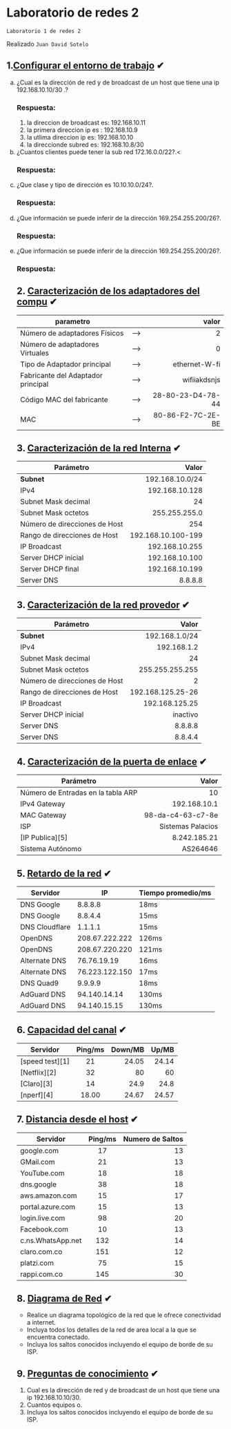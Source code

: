 # Laboratorio de redes 2 
<p><code>Laboratorio 1 de redes 2</code></p>
<p>Realizado <code>Juan David Sotelo</code>

## 1.[Configurar el entorno de trabajo](#) ✔

<ol type="a">


<li>¿Cual es la dirección de red y de broadcast de un host que tiene una ip 192.168.10.10/30 .? </li>

### Respuesta:

1. la direccion de broadcast es: 192.168.10.11<br>
2. la primera direccion ip es : 192.168.10.9 <br>
3. la utlima direccion ip es: 192.168.10.10 <br>
4. la direccionde subred es: 192.168.10.8/30<br>

<li>¿Cuantos clientes puede tener la sub red 172.16.0.0/22?.<</li>

### Respuesta:

<li> ¿Que clase y tipo de dirección es 10.10.10.0/24?.</li>

### Respuesta:

<li> ¿Que información se puede inferir de la dirección 169.254.255.200/26?.</li>

### Respuesta:

<li>¿Que información se puede inferir de la dirección 169.254.255.200/26?.</li>

### Respuesta:

## 2. [Caracterización de los adaptadores del compu](#) ✔
|parametro||valor|
|--|:--:|--:|
|Número de adaptadores Físicos|-->|2|
|Número de adaptadores Virtuales|-->|0|
|Tipo de Adaptador principal|-->|ethernet-W-fi|
|Fabricante del Adaptador principal|-->|wifiiakdsnjs|
|Código MAC del fabricante|-->|28-80-23-D4-78-44|
|MAC|-->|80-86-F2-7C-2E-BE|


## 3. [Caracterización de la red Interna](#) ✔
|Parámetro|Valor|
|--|--:|
|__Subnet__|192.168.10.0/24|
|IPv4|192.168.10.128|
|Subnet Mask decimal|24|
|Subnet Mask octetos|255.255.255.0|
|Número de direcciones de Host|254|
|Rango de direcciones de Host|192.168.10.100-199|
|IP Broadcast|192.168.10.255|
|Server DHCP inicial |192.168.10.100| 
|Server DHCP final |192.168.10.199| 
|Server DNS|8.8.8.8|

## 3. [Caracterización de la red provedor](#) ✔
|Parámetro|Valor|
|--|--:|
|__Subnet__|192.168.1.0/24|
|IPv4|192.168.1.2|
|Subnet Mask decimal|24|
|Subnet Mask octetos|255.255.255.255|
|Número de direcciones de Host|2|
|Rango de direcciones de Host|192.168.125.25-26|
|IP Broadcast|192.168.125.25|
|Server DHCP inicial |inactivo| 
|Server DNS|8.8.8.8|
|Server DNS|8.8.4.4|



## 4. [Caracterización de la puerta de enlace](#) ✔
|Parámetro|Valor|
|--|--:|
|Número de Entradas en la tabla ARP |10|
|IPv4 Gateway|192.168.10.1|
|MAC Gateway|98-da-c4-63-c7-8e|
|ISP|Sistemas Palacios|
|[IP Publica][5]|8.242.185.21|
|Sistema Autónomo|AS264646|

## 5. [Retardo de la red](#) ✔
|Servidor|IP|Tiempo promedio/ms|
|--|--|--|
|DNS Google|8.8.8.8|18ms|
|DNS Google|8.8.4.4|15ms|
|DNS Cloudflare|1.1.1.1|15ms|
|OpenDNS|208.67.222.222|126ms|
|OpenDNS|208.67.220.220|121ms|
|Alternate DNS|	76.76.19.19|16ms|
|Alternate DNS|	76.223.122.150|17ms|
|DNS Quad9|9.9.9.9|18ms|
|AdGuard DNS|94.140.14.14|130ms|
|AdGuard DNS|94.140.15.15|130ms|

## 6. [Capacidad del canal](#) ✔
|Servidor|Ping/ms|Down/MB|Up/MB|
|--|:--:|--:|--:|
|[speed test][1]|21|24.05|24.14|
|[Netflix][2]|32|80|60|
|[Claro][3]|14  |24.9|24.8|
|[nperf][4]|18.00|24.67|24.57|


## 7. [Distancia desde el host](#) ✔
|Servidor|Ping/ms|Numero de Saltos|
|--|:--:|--:|
|google.com|17|13|
|GMail.com|21|13|
|YouTube.com|18|18|
|dns.google|38|18|
|aws.amazon.com|15|17|
|portal.azure.com|15|13|
|login.live.com|98|20|
|Facebook.com|10|13|
|c.ns.WhatsApp.net|132|14|
|claro.com.co|151|12|
|platzi.com|75|15|
|rappi.com.co|145|30|


## 8. [Diagrama de Red](#) ✔
- Realice un diagrama topológico de la red que le ofrece conectividad a internet.
- Incluya todos los detalles de la red de area local a la que se encuentra conectado.
- Incluya los saltos conocidos incluyendo el equipo de borde de su ISP.

## 9. [Preguntas de conocimiento](#) ✔
1. Cual es la dirección de red y de broadcast de un host que tiene una ip 192.168.10.10/30.
1. Cuantos equipos o.
1. Incluya los saltos conocidos incluyendo el equipo de borde de su ISP.